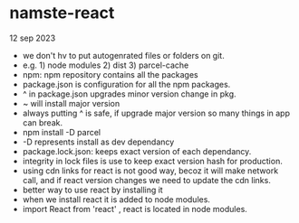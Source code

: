 # namste-react

12 sep 2023

- we don't hv to put autogenrated files or folders on git.
- e.g. 1) node modules 2) dist 3) parcel-cache
- npm: npm repository contains all the packages
- package.json is configuration for all the npm packages.
- ^ in package.json upgrades minor version change in pkg.
- ~ will install major version
- always putting ^ is safe, if upgrade major version so many things in app can break.
- npm install -D parcel
- -D represents install as dev dependancy
- package.lock.json: keeps exact version of each dependancy.
- integrity in lock files is use to keep exact version hash for production.
- using cdn links for react is not good way, becoz it will make network call, and if react version changes we need to update the cdn links.
- better way to use react by installing it
- when we install react it is added to node modules.
- import React from 'react' , react is located in node modules.
